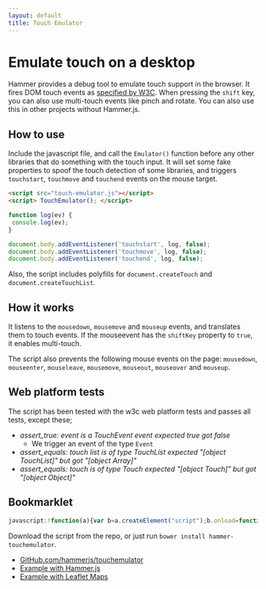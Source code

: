 ```yaml
---
layout: default
title: Touch Emulator
---
```


# Emulate touch on a desktop
Hammer provides a debug tool to emulate touch support in the browser. It fires DOM touch events as
[specified by W3C](http://www.w3.org/TR/touch-events). When pressing the `shift` key,
you can also use multi-touch events like pinch and rotate. You can also use this in other projects without Hammer.js.

## How to use
Include the javascript file, and call the `Emulator()` function before any other libraries that do something with the 
touch input. It will set some fake properties to spoof the touch detection of some libraries, and triggers `touchstart`, `touchmove` and `touchend` events on the mouse target.
 
````html
<script src="touch-emulator.js"></script>
<script> TouchEmulator(); </script>
````

````js
function log(ev) {
 console.log(ev);
}

document.body.addEventListener('touchstart', log, false);
document.body.addEventListener('touchmove', log, false);
document.body.addEventListener('touchend', log, false);
````

Also, the script includes polyfills for `document.createTouch` and `document.createTouchList`.

## How it works
It listens to the `mousedown`, `mousemove` and `mouseup` events, and translates them to touch events. If the mouseevent
has the `shiftKey` property to `true`, it enables multi-touch. 

The script also prevents the following mouse events on the page: 
`mousedown`, `mouseenter`, `mouseleave`, `mousemove`, `mouseout`, `mouseover` and `mouseup`.

## Web platform tests
The script has been tested with the w3c web platform tests and passes all tests, except these;

- *assert_true: event is a TouchEvent event expected true got false*
  - We trigger an event of the type `Event`
- *assert_equals: touch list is of type TouchList expected "[object TouchList]" but got "[object Array]"*
- *assert_equals: touch is of type Touch expected "[object Touch]" but got "[object Object]"*

## Bookmarklet
````js
javascript:!function(a){var b=a.createElement("script");b.onload=function(){TouchEmulator()},b.src="//cdn.rawgit.com/hammerjs/touchemulator/0.0.2/touch-emulator.js",a.body.appendChild(b)}(document);
````

Download the script from the repo, or just run `bower install hammer-touchemulator`.

- [GitHub.com/hammerjs/touchemulator](https://github.com/hammerjs/touchemulator)
- [Example with Hammer.js](http://cdn.rawgit.com/hammerjs/touchemulator/master/tests/manual/hammer.html)
- [Example with Leaflet Maps](http://cdn.rawgit.com/hammerjs/touchemulator/master/tests/manual/leaflet.html)

